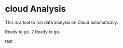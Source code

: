 # cloud Analysis
This is a tool to run data analysis on Cloud automatically.

Ready to go.
2 Ready to go.

test
